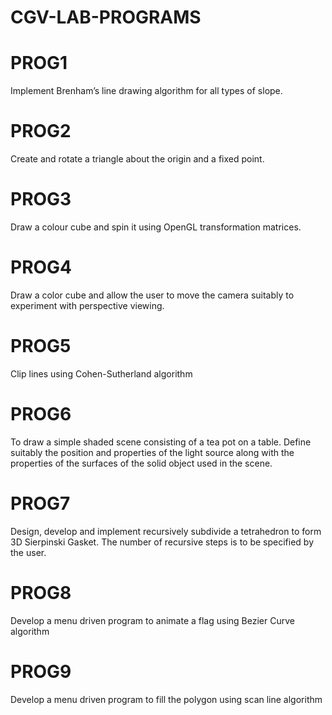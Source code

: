 # CGV-LAB-PROGRAMS

# PROG1	
Implement Brenham’s line drawing algorithm for all types of slope.

# PROG2	
Create and rotate a triangle about the origin and a fixed point.

# PROG3	
Draw a colour cube and spin it using OpenGL transformation matrices.

# PROG4
Draw a color cube and allow the user to move the camera suitably to experiment with perspective viewing.

# PROG5
Clip lines using Cohen-Sutherland algorithm

# PROG6
To draw a simple shaded scene consisting of a tea pot on a table. Define suitably the position and properties of the light source along with the properties of the surfaces of the solid object used in the scene.

# PROG7	
Design, develop and implement recursively subdivide a tetrahedron to form 3D Sierpinski Gasket. The number of recursive steps is to be specified by the user.

# PROG8	
Develop a menu driven program to animate a flag using Bezier Curve algorithm

# PROG9	
Develop a menu driven program to fill the polygon using scan line algorithm


